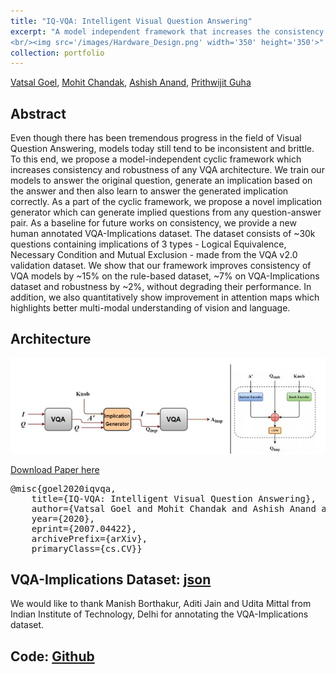 ```yaml
---
title: "IQ-VQA: Intelligent Visual Question Answering"
excerpt: "A model independent framework that increases the consistency and robustness of any VQA model without degrading its performance.<br/> [Github](https://github.com)
<br/><img src='/images/Hardware_Design.png' width='350' height='350'>"
collection: portfolio
---
```

[Vatsal Goel](https://vatsalg29.github.io/), [Mohit Chandak](https://www.linkedin.com/in/chandakmohit/), [Ashish Anand](https://www.iitg.ac.in/anand.ashish/), [Prithwijit Guha](https://www.iitg.ac.in/eee/pguha.html)

## Abstract
Even though there has been tremendous progress in the field of Visual Question Answering, models today still tend to be inconsistent and brittle. To this end, we propose a 
model-independent cyclic framework which increases consistency and robustness of any VQA architecture. We train our models to answer the original question, generate an implication 
based on the answer and then also learn to answer the generated implication correctly. As a part of the cyclic framework, we propose a novel implication generator which can 
generate implied questions from any question-answer pair. As a baseline for future works on consistency, we provide a new human annotated VQA-Implications dataset. The dataset 
consists of ~30k questions containing implications of 3 types - Logical Equivalence, Necessary Condition and Mutual Exclusion - made from the VQA v2.0 validation dataset. 
We show that our framework improves consistency of VQA models by ~15% on the rule-based dataset, ~7% on VQA-Implications dataset and robustness by ~2%, without degrading their 
performance. In addition, we also quantitatively show improvement in attention maps which highlights better multi-modal understanding of vision and language. <br/>

## Architecture
<img src='/images/IQ-VQA_architecture.JPG'><br/>

[Download Paper here](https://arxiv.org/pdf/2007.04422.pdf)
<pre>
@misc{goel2020iqvqa,
    title={IQ-VQA: Intelligent Visual Question Answering},
    author={Vatsal Goel and Mohit Chandak and Ashish Anand and Prithwijit Guha},
    year={2020},
    eprint={2007.04422},
    archivePrefix={arXiv},
    primaryClass={cs.CV}}
</pre>

## VQA-Implications Dataset: [json](https://github.com)
We would like to thank Manish Borthakur, Aditi Jain and Udita Mittal from Indian Institute of Technology, Delhi for annotating the VQA-Implications dataset. <br/>

## Code: [Github](https://github.com)

